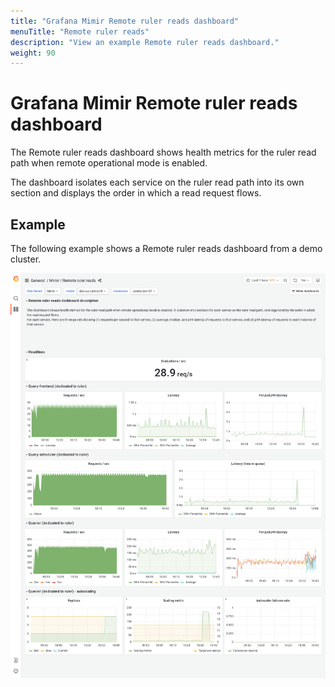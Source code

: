 ```yaml
---
title: "Grafana Mimir Remote ruler reads dashboard"
menuTitle: "Remote ruler reads"
description: "View an example Remote ruler reads dashboard."
weight: 90
---
```


# Grafana Mimir Remote ruler reads dashboard

The Remote ruler reads dashboard shows health metrics for the ruler read path when remote operational mode is enabled.

The dashboard isolates each service on the ruler read path into its own section and displays the order in which a read request flows.

## Example

The following example shows a Remote ruler reads dashboard from a demo cluster.

![Grafana Mimir Remote ruler reads dashboard](mimir-remote-ruler-reads.png)
